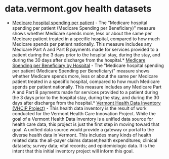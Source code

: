 # data.vermont.gov health datasets
* [Medicare hospital spending per patient](https://data.vermont.gov/d/g8ft-etem) - The "Medicare hospital spending per patient (Medicare Spending per Beneficiary)" measure shows whether Medicare spends more, less or about the same per Medicare patient treated in a specific hospital, compared to how much Medicare spends per patient nationally. This measure includes any Medicare Part A and Part B payments made for services provided to a patient during the 3 days prior to the hospital stay, during the stay, and during the 30 days after discharge from the hospital.* [Medicare Spending per Beneficiary by Hospital](https://data.vermont.gov/d/sgve-cdnx) - The "Medicare hospital spending per patient (Medicare Spending per Beneficiary)" measure shows whether Medicare spends more, less or about the same per Medicare patient treated in a specific hospital, compared to how much Medicare spends per patient nationally. This measure includes any Medicare Part A and Part B payments made for services provided to a patient during the 3 days prior to the hospital stay, during the stay, and during the 30 days after discharge from the hospital.* [Vermont Health Data Inventory (VHCIP Project)](https://data.vermont.gov/d/fvt4-gevd) - This health data inventory is the result of work conducted for the Vermont Health Care Innovation Project. While the goal of a Vermont Health Data Inventory is a unified data source for health care data, this project is just the first step in moving toward that goal. A unified data source would provide a gateway or portal to the diverse health data in Vermont. This includes many kinds of health related data: the all-payer claims dataset;health expenditures; clinical datasets; survey data; vital records; and epidemiologic data. It is the intent that this initial inventory project will inform this goal.